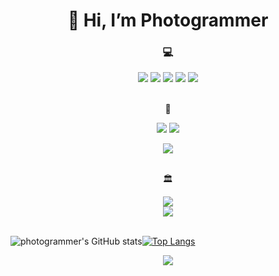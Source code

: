 <div align = center>
  <h1> 👋 Hi, I’m Photogrammer</h1>
 
 
  
  <h3> 💻 </h3>
 
  <img src="https://img.shields.io/badge/-C-A8B9CC?style=for-the-badge&logo=C&logoColor=white">
  
  <img src="https://img.shields.io/badge/-C++-00599C?style=for-the-badge&logo=Cplusplus&logoColor=white">
  
  <img src="https://img.shields.io/badge/-JavaScript-F7DF1E?style=for-the-badge&logo=JavaScript&logoColor=white">
  
  <!--<img src="https://img.shields.io/badge/-React-61DAFB?style=for-the-badge&logo=React&logoColor=white"> -->
  
  <img src="https://img.shields.io/badge/-Node.js-339933?style=for-the-badge&logo=Node.js&logoColor=white">
  
  <img src="https://img.shields.io/badge/-Python-3776AB?style=for-the-badge&logo=Python&logoColor=white">

  <br> 📸
  
  <img src="https://img.shields.io/badge/-Lightroom-31A8FF?style=for-the-badge&logo=Adobe Lightroom&logoColor=white">
  <img src="https://img.shields.io/badge/-Photoshop-160b8c?style=for-the-badge&logo=Adobe Photoshop&logoColor=white">
  
  <a href="https://junephotography.myportfolio.com"> <img src="https://img.shields.io/badge/link-Photography Portfolio-black?style=for-the-badge"></a>
  
  
  <br> 🏛️
   <div>
     <img src="https://img.shields.io/badge/BoostCamp_Web-Challenge_21.07~08-blue?style=for-the-badge">
  </div>
  <div>
     <img src="https://img.shields.io/badge/Seoul-CADET_2022.03~-black?style=for-the-badge&logo=42">
   </div>
  <br>




  
</div>


![photogrammer's GitHub stats](https://github-readme-stats.vercel.app/api?username=JuneParkCode&count_private=true&show_icons=true&theme=react&hide_border=1)[![Top Langs](https://github-readme-stats.vercel.app/api/top-langs/?username=JuneParkCode&theme=react&layout=compact&hide_border=1&count_private=true)](https://github.com/anuraghazra/github-readme-stats)

<div align = center>
  <a href="https://photogrammers.tistory.com"> <img src="https://img.shields.io/badge/link-Blog-ff7700?style=for-the-badge"></a>
  </div>



<!---
JuneParkCode/JuneParkCode is a ✨ special ✨ repository because its `README.md` (this file) appears on your GitHub profile.
You can click the Preview link to take a look at your changes.
--->

